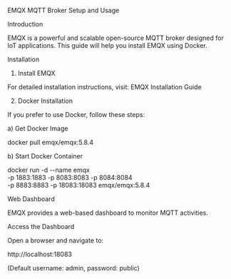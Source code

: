 EMQX MQTT Broker Setup and Usage

Introduction

EMQX is a powerful and scalable open-source MQTT broker designed for IoT applications. This guide will help you install EMQX using Docker.

Installation

1. Install EMQX

For detailed installation instructions, visit: EMQX Installation Guide

2. Docker Installation

If you prefer to use Docker, follow these steps:

a) Get Docker Image

docker pull emqx/emqx:5.8.4

b) Start Docker Container

docker run -d --name emqx \
    -p 1883:1883 -p 8083:8083 -p 8084:8084 \
    -p 8883:8883 -p 18083:18083 emqx/emqx:5.8.4

Web Dashboard

EMQX provides a web-based dashboard to monitor MQTT activities.

Access the Dashboard

Open a browser and navigate to:

http://localhost:18083

(Default username: admin, password: public)
